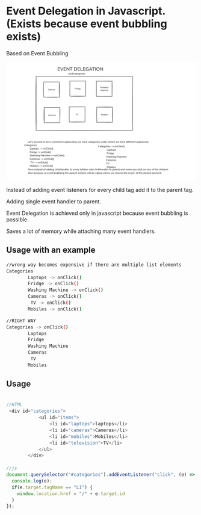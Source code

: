 # Event Delegation in Javascript. (Exists because event bubbling exists)

Based on Event Bubbling

![](./EventDelegation.png)

Instead of adding event listeners for every child tag add it to the parent tag.

Adding single event handler to parent.

Event Delegation is achieved only in javascript because event bubbling is possible.

Saves a lot of memory while attaching many event handlers.

## Usage with an example

```bash
//wrong way becomes expensive if there are multiple list elements
Categories
        Laptops -> onClick()
        Fridge -> onClick()
        Washing Machine -> onClick()
        Cameras -> onClick()
         TV -> onClick()
        Mobiles -> onClick()
```

```bash
//RIGHT WAY
Categories -> onClick()
        Laptops
        Fridge
        Washing Machine
        Cameras
         TV
        Mobiles
```


## Usage

```javascript

//HTML
 <div id="categories">
            <ul id="items">
                <li id="laptops">laptops</li>
                <li id="cameras">Cameras</li>
                <li id="mobiles">Mobiles</li>
                <li id="television">TV</li>
            </ul>
        </div>

//js
document.querySelector("#categories").addEventListener("click", (e) => {
  console.log(e);
  if(e.target.tagName == "LI") {
    window.location.href = "/" + e.target.id
  }
});

